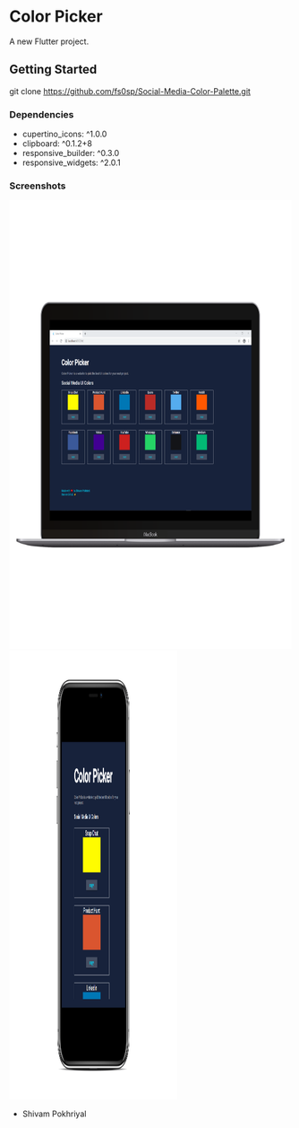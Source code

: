 # Color Picker

A new Flutter project.

## Getting Started

git clone https://github.com/fs0sp/Social-Media-Color-Palette.git


### Dependencies

<ul>
    <li>cupertino_icons: ^1.0.0 </li>
    <li>clipboard: ^0.1.2+8 </li>
    <li>responsive_builder: ^0.3.0 </li>
    <li>responsive_widgets: ^2.0.1 </li>
</ul>

### Screenshots

<img height="800" width="1000" src="screenshots/view_desktop.png"> <br>
<img height="800" width="300" src="screenshots/view_mobile.png">


- Shivam Pokhriyal